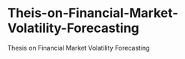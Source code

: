 # Theis-on-Financial-Market-Volatility-Forecasting
Thesis on Financial Market Volatility Forecasting
